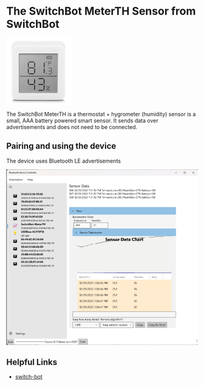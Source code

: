 ﻿# The SwitchBot MeterTH Sensor from SwitchBot

![Device](../DevicePictures/SwitchBot_MeterTH-175.png)

The SwitchBot MeterTH is a thermostat + hygrometer (humidity) sensor is a small, AAA battery powered smart sensor. It sends data over advertisements and does not need to be connected.

## Pairing and using the device

The device uses Bluetooth LE advertisements

![Device](../ScreenShots/Device_SwitchBot_MeterTH.png)

## Helpful Links

* [switch-bot](https://us.switch-bot.com/products/switchbot-meter)
